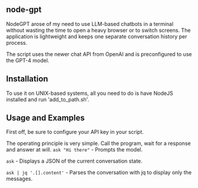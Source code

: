 ## node-gpt
NodeGPT arose of my need to use LLM-based chatbots in a terminal without wasting the time to open a heavy browser or to switch screens. The application is lightweight and keeps one separate conversation history per process.

The script uses the newer chat API from OpenAI and is preconfigured to use the GPT-4 model.

## Installation
To use it on UNIX-based systems, all you need to do is have NodeJS installed and run 'add_to_path.sh'.

## Usage and Examples
First off, be sure to configure your API key in your script.

The operating principle is very simple. Call the program, wait for a response and answer at will.
`ask "Hi there"` - Prompts the model.

`ask` - Displays a JSON of the current conversation state.

`ask | jq '.[].content'` - Parses the conversation with jq to display only the messages.

